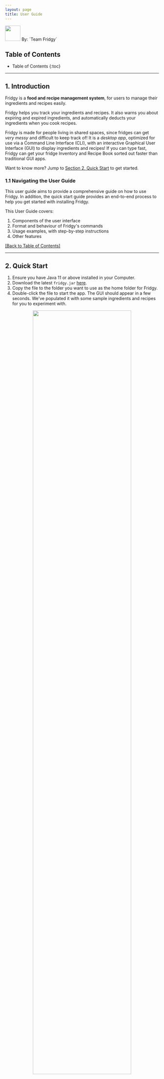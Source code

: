 ```yaml
---
layout: page
title: User Guide
---
```


<img src="images/fridge.png" width="50" id="logo" />
By: `Team Fridgy`

## Table of Contents
* Table of Contents
{:toc}

--------------------------------------------------------------------------------------------------------------------
## 1. Introduction

Fridgy is a **food and recipe management system**, for users to manage their ingredients and recipes easily.

Fridgy helps you track your ingredients and recipes. It also warns you about expiring and expired ingredients, and automatically deducts your ingredients when you cook recipes.

Fridgy is made for people living in shared spaces, since fridges can get *very messy* and difficult to keep track of!
It is a *desktop app*, optimized for use via a Command Line Interface (CLI), with an interactive Graphical User Interface (GUI) to display ingredients and recipes! If you can type fast, Fridgy can get your fridge Inventory and Recipe Book sorted out faster than traditional GUI apps.

Want to know more? Jump to [Section 2, Quick Start](#2-quick-start) to get started.

### 1.1 Navigating the User Guide

This user guide aims to provide a comprehensive guide on how to use Fridgy.
In addition, the quick start guide provides an end-to-end process to help you get started with installing Fridgy.

This User Guide covers:

1. Components of the user interface
2. Format and behaviour of Fridgy's commands
3. Usage examples, with step-by-step instructions
4. Other features

[\[Back to Table of Contents\]](#table-of-contents)

--------------------------------------------------------------------------------------------------------------------

<a name="QuickStart"></a>

## 2. Quick Start

1. Ensure you have Java 11 or above installed in your Computer.
2. Download the latest `fridgy.jar` [here](https://github.com/AY2122S1-CS2103T-W11-1/tp/releases).
3. Copy the file to the folder you want to use as the home folder for Fridgy.
4. Double-click the file to start the app. The GUI should appear in a few seconds. We've populated it with some sample ingredients and recipes for you to experiment with.

<a name="startup"></a>
<div style="text-align: center; padding-bottom: 2em">
<img src="images/startup-ss.png" width="80%" id="logo" />
<br>
<i>When you first open Fridgy, it is filled with sample ingredients and recipes</i>
</div>

#### 2.1 Tutorial

Now that Fridgy is installed, you can test out the commands — add ingredients, recipes, and more!

Let us add our first ingredient:

`add ingredient -n Grapes -q 100g -e 25-10-2022 -d Seedless grapes`

This adds an ingredient named "Grapes", with a quantity of 100g, an expiry date of 25-10-2022, and a description of "Seedless grapes".

Then, add a recipe that uses that ingredient:

`add recipe -n Grape juice -i Grapes 50g -s Mash grapes -s Strain juice`

This adds a recipe named "Grape juice", which uses 50g of grapes, with two steps of preparation.

Finally, execute the recipe:

`cook recipe 1`

You would now have 50g of Grapes left.

Now that you are ready to use Fridgy, it is time to clear the sample entries and start adding your own:

`clear ingredient`, `clear recipe`

To exit Fridgy, type `exit`, or simply close the application window.

[\[Back to Table of Contents\]](#table-of-contents)

--------------------------------------------------------------------------------------------------------------------

## 3. UI

![Ui](images/Ui layout.png)
#### 3.1 Tabs
Click the `Ingredient` or `Recipe` tab each to show the contents of the Inventory or the Recipe Book respectively.
#### 3.2 Side Bar
A scrollable window that displays all the contents of the Inventory or the Recipe Book depending on the Tab selected
by the user.
#### 3.3 Cards
A card displays the details of each item inside the Inventory or the Recipe Book depending on the tab selected. Each card
represents **one** item.
#### 3.4 CommandLine
Command Line for users to key their commands into.
#### 3.5 CommandOutput
Output of the commands keyed in by users are displayed here.
#### 3.6 MainWindow
Displays the output of `View` command, which expands each ingredient or recipe card for better visibility.

[\[Back to Table of Contents\]](#table-of-contents)

---
## 4. Features

### 4.1 Command Notations Used

- Words between `<` and`>` are parameters to be supplied by the user.

  e.g. in `add ingredient -n <name>`, `<name>` is a parameter which can be used as:<br />`add ingredient -n tomato`.

- Items in square brackets are optional.

  e.g. `add ingredient -n <name> [-d <description>]` can be used as:
     1. `add ingredient -n tomato -d from Africa` or as
     2. `add ingredient -n tomato`

  e.g. `add ingredient -n <name> -q <quantity>[<units>]` can be used as:
     1. `add ingredient -n chicken -q 2` or as
     2. `add ingredient -n chicken -q 2kg`

- Items with `…` after them can be used multiple times.

  e.g. `find ingredient <keyword>...`, can be used as:<br />`find ingredient Strawberry Milk Cheese Tomato`

[\[Back to Table of Contents\]](#table-of-contents)

### 4.2 Command Overview

#### 4.2.1 Command Flags

 Flag | Usage | Description | Compulsory? | Remarks 
---- | ------- | ----------- | ------- | ----
`-n` | `-n <name>` | Name of the ingredient or recipe | Yes | Names can only contain alphanumeric characters or spaces.
`-q` | `-q <quantity> [<unit>]` | Quantity of the ingredient | Yes | Must be a number. Can be followed by a unit of measurement (`g`, `kg`, `mg`, `l`, `ml`, `kl`). Quantities will be converted to grams or litres, and numbers rounded off to 3 decimal places.
`-i` | `-i <ingredient>...` | Ingredients used in the recipe | At least one specified | Must be a name followed by a space and a quantity. Quantity can be followed by a unit of measurement (`g`, `kg`, `mg`, `l`, `ml`, `kl`).
`-e` | `-e <expiry date>` | Expiry date of ingredients | Yes | Must be in the form DD-MM-YYYY.
`-s` | `-s <step>...` | Step used in the recipe | No | Can contain any characters or spaces. 
`-d` | `-d <description>` | Description of the recipe or ingredient | No | Can contain any characters or spaces.
`-t` | `-t <tag>...` | Tag for the ingredient | No | Can contain alphanumeric characters or spaces. There can be at most 1 space between alphanumeric characters.

[\[Back to Table of Contents\]](#table-of-contents)

#### 4.2.2 Command Summary

Action | Format
--------|------------------
[**Add Ingredient**](#441-add-ingredient) | `add ingredient -n <name> -q <quantity>[<units>] -e <expiry date> [-d <description>]`
[**Delete Ingredient**](#442-delete-ingredient) | `delete ingredient <index>...`
[**Edit Ingredient**](#443-edit-ingredient) | `edit ingredient <index> [-n <name>] [-q <quantity> [<units>]] [-e <expiry date>] [-d <description>] [-t <tags>]...`
[**Clear Ingredient**](#444-clear-ingredient) | `clear ingredient [expired]`
[**Find Ingredient**](#445-find-ingredient) | `find ingredient <keyword>...`
[**List Ingredient**](#446-list-ingredient) | `list ingredient`
[**View Ingredient**](#447-view-ingredient) | `view ingredient <index>`
[**Add Recipe**](#451-add-recipe) | `add recipe -n <name> -i <ingredient>... [-d <description>] [-s <steps>]...`
[**Delete Recipe**](#452-delete-recipe) | `delete recipe <index>...`
[**Edit Recipe**](#453-edit-recipe) | `edit recipe <index> [-n <name>] [-i <ingredient>]... [-d <description>] [-s <steps>]...`
[**Clear Recipe**](#454-clear-recipe) | `clear recipe`
[**Find Recipe**](#455-find-recipe) | `find recipe <keyword>...`
[**List Recipe**](#456-list-recipe) | `list recipe`
[**View Recipe**](#457-view-recipe) | `view recipe <index>`
[**Cook Recipe**](#458-cook-recipe) | `cook recipe <index>`

[\[Back to Table of Contents\]](#table-of-contents)

### 4.3 General Commands

#### 4.3.1 Help
**Format:**<br />
`help`

Pops out a window that leads the user to [User Guide](https://ay2122s1-cs2103t-w11-1.github.io/tp/UserGuide.html)
(You are here).

#### 4.3.2 Exit
**Format:**<br />
`exit`

Closes the window and exits the program. All your information will be saved.

[\[Back to Table of Contents\]](#table-of-contents)

### 4.4 Ingredients
This section covers commands related to Inventory management. Any command primarily interacting with ingredients will 
be here.
- Note that by default, Fridgy will sort all Ingredients by expiry dates in descending order i.e. soonest expiring
  item will be at the top.
- If 2 ingredients' expiry dates are the same, they will be sorted in alphabetical order.

#### 4.4.1 Add Ingredient

Add an ingredient to the Inventory.

**Format:**<br />
`add ingredient -n <name> -q <quantity> [<units>] -e <expiry date> [-d <description>] [-t <tags>]...`

**Example(s):**<br />
1. Minimal command flags used:<br />
   Command: `add ingredient -n tomato -q 5 -e 20-02-2077`
   <br />Expected Output:<br />
   <img src="images/ingredientCommands/addCommand1.png" style="width:85%"> <br /
   <br />
2. All command flags used:<br />
   Command: `add ingredient -n flour -d fresh -q 500g -e 27-09-2021`
   <br />Expected Output:<br />
   <img src="images/ingredientCommands/addCommand2.png" style="width:85%">

<br />**Additional Information:**<br />
- Refer to the [Command Flags](#421-command-flags) table for information on each command flag.
    - Valid command flags are: `-n`, `-q`, `-d`, `-e`, `-t`
- Duplicate ingredients are not allowed. 
  - Duplicate ingredients refer to ingredients with the same name (ignoring case) and expiry date.
  - Users are allowed to keep track of ingredients with the same name (ignoring case) but different expiry dates.
- Any expired ingredients will be automatically tagged as <span style="color:GhostWhite;background-color:Crimson">expired</span>.
- Any expiring ingredients (within 7 days from current date) will be automatically tagged as <span style="color:GhostWhite;background-color:DarkOrange">expiring</span>.
- Please ensure that the ingredient names and the units used for quantities are consistent across the Inventory and the Recipe Book if you wish to
  use the [Cook Recipe](#458-cook-recipe) functionality.

[\[Back to Table of Contents\]](#table-of-contents)

#### 4.4.2 Delete Ingredient

Delete ingredient(s) from the Inventory.

**Format:**<br />
`delete ingredient <index>...`

**Example(s):**<br />
1. Command: `delete ingredient 2`
<br />Before:<br />
<img src="images/ingredientCommands/deleteCommand1.png" style="width:85%">
   <br />
<br />After:<br />
<img src="images/ingredientCommands/deleteCommand2.png" style="width:85%">

<br />**Additional Information:**<br />
- An index number is required for the Command. Refer to the indexes displayed for each [Card](#33-cards) in the
  [Side Bar](#32-side-bar).
- If multiple index numbers are specified, Fridgy will delete the ingredients at all specified index numbers.

[\[Back to Table of Contents\]](#table-of-contents)

#### 4.4.3 Edit Ingredient

Edit an ingredient from the Inventory.

**Format:**<br />
`edit ingredient <index> [-n <name>] [-q <quantity> [<units>]] [-e <expiry date>] [-d <description>] [-t <tags>]...`

**Example(s):**<br />
1. Command: `edit ingredient 1 -d juicy -t jelly`
<br />Before:<br />
<img src="images/ingredientCommands/editCommand1.png" style="width:85%">
   <br />
<br />After:<br />
<img src="images/ingredientCommands/editCommand2.png" style="width:85%">

<br />**Additional Information:**<br />
- An index number is required for the Command. Refer to the indexes displayed for each [Card](#33-cards) in the
  [Side Bar](#32-side-bar).
- Refer to the [Command Flags](#421-command-flags) table for information on each command flag.
    - Valid command flags are: `-n`, `-q`, `-d`, `-e`, `-t`
- **At least one field** must be edited i.e. `edit ingredient 1` is not a valid command.
- Users are not allowed to edit an ingredient into duplicates of other ingredients.
    - Duplicate ingredients refer to ingredients with the same name (ignoring case) and expiry date.
    - Users are allowed to keep track of ingredients with the same name (ignoring case) but different expiry dates.
- Note that when editing the tags of an ingredient, all existing tags will be replaced with the new tags specified.
    - <span style="color:GhostWhite;background-color:Crimson">expired</span> and <span style="color:GhostWhite;background-color:DarkOrange">expiring</span> tags which are automatically added by Fridgy will not be affected.
    
[\[Back to Table of Contents\]](#table-of-contents)

#### 4.4.4 Clear Ingredient

Clear all the ingredients from the Inventory. Add `expired` keyword to only clear expired ingredients.

**Format:**<br />
`clear ingredient [expired]`

**Example(s):**<br />
1. Clear all ingredients:<br />
Command: `clear ingredient`
<br />Expected Output:<br />
<img src="images/ingredientCommands/clearCommand.png" style="width:85%">
   <br /> <br />
2. Clear expired ingredients:<br /> 
Command: `clear ingredient expired`
<br />Before:<br />
<img src="images/ingredientCommands/clearExpired1.png" style="width:85%">
   <br />
<br />After:<br />
<img src="images/ingredientCommands/clearExpired2.png" style="width:85%">   

[\[Back to Table of Contents\]](#table-of-contents)

#### 4.4.5 Find Ingredient

- Search for ingredient(s) from the Inventory based on user-inputted keyword(s) that match the **name** of ingredient(s).
- After a [Find Ingredient](#445-find-ingredient) command, to see the full list of ingredients again, please use a
[List Ingredient](#446-list-ingredient) command.

**Format:**<br />
`find ingredient <keyword>...`

**Example(s):**<br />
1. Command: `find ingredient banana cream`
<br />Expected Output:<br />
<img src="images/ingredientCommands/findIngredient.png" style="width:85%">

<br />**Additional Information:**<br />
- Keyword(s) are separated by spaces.
  - e.g. "corn chicken beef" will be regarded as "corn", "chicken" and "beef". 
Results will show matches for any of the 3 keywords.

- Match Criteria:
    1. Matching of keyword(s) is case-insensitive.<br />
       e.g. Finding with keyword: "corn" will match with "COrN"
    2. Ingredient(s) will be matched as long as a full keyword is in its name.<br />
       e.g. Finding with keyword: "corn" will match with "cornflour" and "corn flakes" but not "apple core". <br />

[\[Back to Table of Contents\]](#table-of-contents)

#### 4.4.6 List Ingredient

Switch to Ingredient [tab](#31-tabs) and list all ingredients.

**Format:**<br />
`list ingredient`

**Example(s):**<br />
1. Command: `list ingredient`
<br />Expected Output:<br />
<img src="images/ingredientCommands/listIngredient.png" style="width:85%">

[\[Back to Table of Contents\]](#table-of-contents)

#### 4.4.7 View Ingredient

Open an ingredient in the [Main Window](#36-mainwindow).

**Format:**<br />
`view ingredient <index>`

**Example(s):**<br />
1. Command: `view ingredient 2`
<br />Expected Output:<br />
<img src="images/ingredientCommands/viewIngredient.png" style="width:85%">

<br />**Additional Information:**<br />
- An index number is required for the Command. Refer to the indexes displayed for each [Card](#33-cards) in the
  [Side Bar](#32-side-bar).

[\[Back to Table of Contents\]](#table-of-contents)
  
### 4.5 Recipes
This sections covers commands related to Recipe Book management. Any command primarily interacting with recipes will
be here.

#### 4.5.1 Add Recipe

Add a recipe to the Recipe Book.

**Format:**<br />
`add recipe -n <name> -i <ingredient>... [-d <description>] [-s <steps>]...`

**Example(s):**<br />
1. Minimal command flags used:<br /> 
Command: `add recipe -n pasta -i tomato 2 -i linguine 50g`
<br />Expected Output:<br />
<img src="images/recipeCommands/addRecipe1.png" style="width:85%" class="ug-image">
<br /> <br />
2. All command flags used:<br />
Command:`add recipe -n Grilled Lamb Chop with Mint Puree -i Mint 5g -i Lamb Chops 1kg -i Butter 20g -i Garlic 20g -s Season
the lamb chops with salt and pepper. -s Grill the lamb chops over medium high heat until cooked with butter.
-s Blend the mint with garlic to make a puree. -s Leave the lamb chops to rest for 5min. -s Serve with mint puree.
-d Juicy lamb chops served medium rare with a refreshing mint puree.`
<br />Expected Output:<br />
<img src="images/recipeCommands/addRecipe2.png" style="width:85%" class="ug-image">
   
<br />**Additional Information:**<br />
- Refer to the [Command Flags](#421-command-flags) table for information on each command flag.
    - Valid command flags are: `-n`, `-i`, `-s`, `-d`
- Duplicate recipes are not allowed.
  - Duplicate recipes refer to recipes with the same name (ignoring case).
- Recipe ingredients will be highlighted <span style="color:GhostWhite;background-color:Crimson">red</span> if they are missing or expired.  

[\[Back to Table of Contents\]](#table-of-contents)

#### 4.5.2 Delete Recipe

Delete recipe(s) from the Recipe Book.

**Format:**<br />
`delete recipe <index>...`

**Example(s):**<br />
1. Command: `delete recipe 4`
<br />Before:<br />
<img src="images/recipeCommands/deleteRecipe1.png" style="width:85%" class="ug-image">
   <br />
<br />After:<br />
<img src="images/recipeCommands/deleteRecipe2.png" style="width:85%" class="ug-image">

<br />**Additional Information:**<br />
- An index number is required for the Command. Refer to the indexes displayed for each [Card](#33-cards) in the
  [Side Bar](#32-side-bar).
- If multiple index numbers are specified, Fridgy will delete the recipes at all specified index numbers.

[\[Back to Table of Contents\]](#table-of-contents)
 
#### 4.5.3 Edit Recipe

Edit a recipe from the Recipe Book.

**Format**:<br /> 
`edit recipe <index> [-n <name>] [-i <ingredient>]... [-d <description>] [-s <steps>]...`

**Example(s):**<br />
1. Command: `edit recipe 3 -i pork knuckle 5kg -i apple juice 1l`
<br />Before:<br />
<img src="images/recipeCommands/editRecipe1.png" style="width:85%" class="ug-image">
   <br/>
<br />After:<br />
<img src="images/recipeCommands/editRecipe2.png" style="width:85%" class="ug-image">

<br />**Additional Information:**<br />
- An index number is required for the Command. Refer to the indexes displayed for each [Card](#33-cards) in the
  [Side Bar](#32-side-bar).
- Refer to the [Command Flags](#421-command-flags) table for information on each command flag.
    - Valid command flags are: `-n`, `-i`, `-s`, `-d`
- **At least one field** must be edited i.e. `edit recipe 1` is not a valid command.
- Users are not allowed to edit a recipe into duplicates of other recipes.
  - Duplicate recipes refer to recipes with the same name (ignoring case).
- Note that when editing ingredients or steps, all existing ingredients or steps will be overwritten with the new
  ingredients or steps specified.

[\[Back to Table of Contents\]](#table-of-contents)

#### 4.5.4 Clear Recipe

Clear all recipes from the Recipe Book.

**Format:**<br />
`clear recipe`

**Example(s):**<br />
1. Command: `clear recipe`
<br />Expected Output: <br />
<img src="images/recipeCommands/clearRecipe.png" style="width:85%" class="ug-image">

[\[Back to Table of Contents\]](#table-of-contents)

#### 4.5.5 Find Recipe

- Search for recipe(s) from the Recipe Book based on user-inputted keyword(s) that match the name of recipe(s).
- After a [Find Recipe](#455-find-recipe) command, to see the full list of recipes again, 
please use a [List Recipe](#456-list-recipe) command.

**Format:**<br />:
`find recipe <keyword>...`

**Example(s):**<br />
1. Command: `find recipe chop sag`
   <br />Expected Output:<br />
   <img src="images/recipeCommands/findRecipe.png" style="width:85%" class="ug-image">

<br />**Additional Information:**<br />
- Keyword(s) are separated by spaces.
    - e.g. "corn chicken beef" will be regarded as "corn", "chicken" and "beef".
      Results will show matches for any of the 3 keywords.

- Match Criteria:
    1. Matching of keyword(s) is case-insensitive.<br />
       e.g. Finding with keyword: "corn" will match with "COrN"
    2. Ingredient(s) will be matched as long as a full keyword is in its name.<br />
       e.g. Finding with keyword: "corn" will match with "cornflour" and "corn flakes" but not "apple core". <br />

[\[Back to Table of Contents\]](#table-of-contents)

#### 4.5.6 List Recipe

Switch to Recipe [tab](#31-tabs) and list all recipes.

**Format:**<br />
`list recipe`

**Example(s):**<br />
1. Command: `list recipe`
<br /> Expected Output:<br />
<img src="images/recipeCommands/listRecipe.png" style="width:85%" class="ug-image">

[\[Back to Table of Contents\]](#table-of-contents)

#### 4.5.7 View Recipe

Open a detailed view of a recipe in the [Main Window](#36-mainwindow).

**Format:**<br />
`view recipe <index>`

**Example(s):**<br />
1. Command: `view recipe 6`
   <br />Expected Output:<br />
   <img src="images/recipeCommands/viewRecipe.png" style="width:85%" class="ug-image">

<br />**Additional Information:**<br />
- An index number is required for the Command. Refer to the indexes displayed for each [Card](#33-cards) in the
  [Side Bar](#32-side-bar).

[\[Back to Table of Contents\]](#table-of-contents)

#### 4.5.8 Cook Recipe

Cook a recipe and deduct the ingredients required by the chosen recipe from the Inventory.

**Format:**<br />
`cook recipe <index>`

**Example(s):**<br />
1. `cook recipe 6`
<br />Before:<br />
<img src="images/recipeCommands/cookRecipe1.png" style="width:85%" class="ug-image">
   <br />
<br />After:<br />
<img src="images/recipeCommands/cookRecipe2.png" style="width:85%" class="ug-image">
   <br />
<br />Changes in Ingredients:<br />
<img src="images/recipeCommands/cookRecipe3.png" style="width:85%" class="ug-image">

<br />**Additional Information:**<br />
- An index number is required for the Command. Refer to the indexes displayed for each [Card](#33-cards) in the
  [Side Bar](#32-side-bar).
- By default, Fridgy will use ingredients that are closest to expiry first when cooking a recipe.

[\[Back to Table of Contents\]](#table-of-contents)

---
## 5. Glossary

| Term | Definition |
|-----| -----|
| Alphanumeric | Containing alphabets (A to Z) or numbers (0 to 9) only. |
| Inventory | A list of ingredients stored and tracked by Fridgy. |
| Recipe Book | A list of recipes stored and tracked by Fridgy. |
| Command Line Interface | A means for a user to interact with an application through typing text commands. |
| Command Flag | A way to specify input options for a Command Line Interface-based application. |
| Graphical User Interface | A means for a user to interact with an application through pictorial icons such as buttons etc. |

[\[Back to Table of Contents\]](#table-of-contents)
